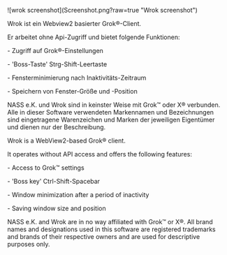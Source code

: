 !\[wrok screenshot](Screenshot.png?raw=true "Wrok screenshot")


Wrok ist ein Webview2 basierter Grok®-Client.


Er arbeitet ohne Api-Zugriff und bietet folgende Funktionen:

\- Zugriff auf Grok®-Einstellungen

\- 'Boss-Taste' Strg-Shift-Leertaste

\- Fensterminimierung nach Inaktivitäts-Zeitraum

\- Speichern von Fenster-Größe und -Position


NASS e.K. und Wrok sind in keinster Weise mit Grok™ oder X® verbunden. Alle in dieser Software verwendeten Markennamen und Bezeichnungen sind eingetragene Warenzeichen und Marken der jeweiligen Eigentümer und dienen nur der Beschreibung.

 

Wrok is a WebView2-based Grok® client.



It operates without API access and offers the following features:



\- Access to Grok™ settings

\- 'Boss key' Ctrl-Shift-Spacebar

\- Window minimization after a period of inactivity

\- Saving window size and position



NASS e.K. and Wrok are in no way affiliated with Grok™ or X®. All brand names and designations used in this software are registered trademarks and brands of their respective owners and are used for descriptive purposes only.

